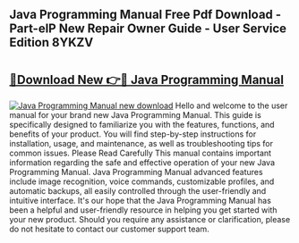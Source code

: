 ## Java Programming Manual Free Pdf Download - Part-elP New Repair Owner Guide - User Service Edition 8YKZV

# <h2><a href="http://bc31273.oget.top/?id=Java+Programming+Manual">🔗Download New 👉🔴 Java Programming Manual</a></h2>

[![Java Programming Manual new download](https://i.imgur.com/5g1atiW.png)](http://bc31273.oget.top/?id=Java+Programming+Manual)
Hello and welcome to the user manual for your brand new Java Programming Manual. This guide is specifically designed to familiarize you with the features, functions, and benefits of your product. You will find step-by-step instructions for installation, usage, and maintenance, as well as troubleshooting tips for common issues. Please Read Carefully This manual contains important information regarding the safe and effective operation of your new Java Programming Manual. Java Programming Manual advanced features include image recognition, voice commands, customizable profiles, and automatic backups, all easily controlled through the user-friendly and intuitive interface. It's our hope that the Java Programming Manual has been a helpful and user-friendly resource in helping you get started with your new product. Should you require any assistance or clarification, please do not hesitate to contact our customer support team.
